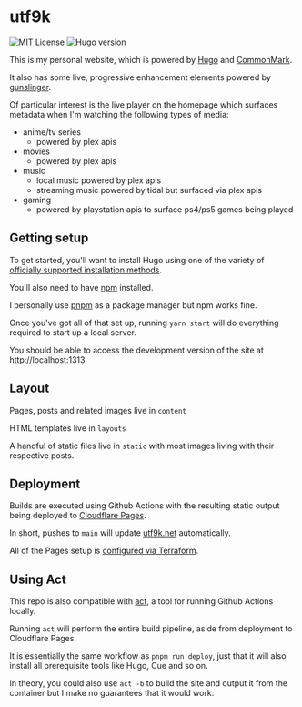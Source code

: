 # utf9k

![MIT License](https://img.shields.io/github/license/marcus-crane/utf9k)
![Hugo version](https://img.shields.io/badge/hugo-v0.91.2-blue)

This is my personal website, which is powered by [Hugo](https://www.gohugo.io) and [CommonMark](https://commonmark.org).

It also has some live, progressive enhancement elements powered by [gunslinger](https://github.com/marcus-crane/gunslinger).

Of particular interest is the live player on the homepage which surfaces metadata when I'm watching the following types of media:

* anime/tv series
  * powered by plex apis
* movies
  * powered by plex apis
* music
  * local music powered by plex apis
  * streaming music powered by tidal but surfaced via plex apis
* gaming
  * powered by playstation apis to surface ps4/ps5 games being played

## Getting setup

To get started, you'll want to install Hugo using one of the variety of [officially supported installation methods](https://gohugo.io/getting-started/installing/).

You'll also need to have [npm](https://www.npmjs.com/get-npm) installed.

I personally use [pnpm](https://pnpm.io/) as a package manager but npm works fine.

Once you've got all of that set up, running `yarn start` will do everything required to start up a local server.

You should be able to access the development version of the site at http://localhost:1313

## Layout

Pages, posts and related images live in `content`

HTML templates live in `layouts`

A handful of static files live in `static` with most images living with their respective posts.

## Deployment

Builds are executed using Github Actions with the resulting static output being deployed to [Cloudflare Pages](https://pages.cloudflare.com/).

In short, pushes to `main` will update [utf9k.net](https://utf9k.net) automatically.

All of the Pages setup is [configured via Terraform](https://github.com/marcus-crane/infrastructure/blob/main/cfpages-utf9k-net.tf).

## Using Act

This repo is also compatible with [act](https://github.com/nektos/act), a tool for running Github Actions locally.

Running `act` will perform the entire build pipeline, aside from deployment to Cloudflare Pages.

It is essentially the same workflow as `pnpm run deploy`, just that it will also install all prerequisite tools like Hugo, Cue and so on.

In theory, you could also use `act -b` to build the site and output it from the container but I make no guarantees that it would work.